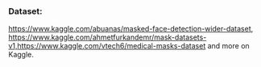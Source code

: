 ### Dataset:
https://www.kaggle.com/abuanas/masked-face-detection-wider-dataset,
https://www.kaggle.com/ahmetfurkandemr/mask-datasets-v1,https://www.kaggle.com/vtech6/medical-masks-dataset and more on Kaggle.
